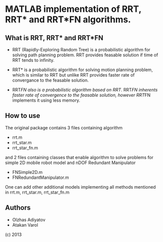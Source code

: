 MATLAB implementation of RRT, RRT* and RRT*FN algorithms.
================================================================

## What is RRT, RRT* and RRT*FN

- RRT (Rapidly-Exploring Random Tree) is a probabilistic algorithm for
solving path planning problem. RRT provides feasable solution
if time of RRT tends to infinity.

- RRT* is a probabilistic algorithm for solving motion planning problem,
which is similar to RRT but unlike RRT provides faster rate of
convergance to the feasable solution.

- RRT*FN also is a probabilistic algorithm based on RRT*.
RRT*FN inherents faster rate of convergence to the feasable solution,
however RRT*FN implements it using less memory.

## How to use
The original package contains 3 files containing algorithm

- rrt.m
- rrt_star.m
- rrt_star_fn.m

and 2 files containing classes that enable algorithm to solve
problems for simple 2D mobile robot model and nDOF Redundant Manipulator
- FNSimple2D.m 
- FNRedundantManipulator.m

One can add other additional models implementing all methods mentioned in
rrt.m, rrt_star.m, rrt_star_fn.m


## Authors
- Olzhas Adiyatov
- Atakan Varol

(c) 2013
